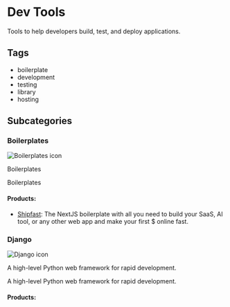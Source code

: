 # Dev Tools

Tools to help developers build, test, and deploy applications.

## Tags
- boilerplate
- development
- testing
- library
- hosting

## Subcategories
### Boilerplates
![Boilerplates icon](undefined)

Boilerplates

Boilerplates

#### Products:
- [Shipfast](https://shipfa.st/): The NextJS boilerplate with all you need to build your SaaS, AI tool, or any other web app and make your first $ online fast.

### Django
![Django icon](undefined)

A high-level Python web framework for rapid development.

A high-level Python web framework for rapid development.

#### Products:

